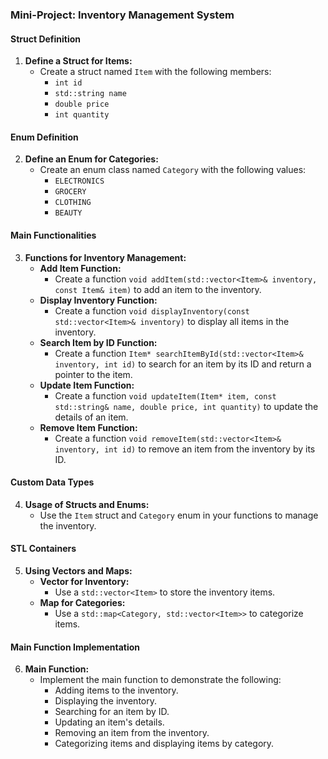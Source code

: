 ### Mini-Project: Inventory Management System

#### Struct Definition
1. **Define a Struct for Items:**
    - Create a struct named `Item` with the following members:
        - `int id`
        - `std::string name`
        - `double price`
        - `int quantity`

#### Enum Definition
2. **Define an Enum for Categories:**
    - Create an enum class named `Category` with the following values:
        - `ELECTRONICS`
        - `GROCERY`
        - `CLOTHING`
        - `BEAUTY`

#### Main Functionalities
3. **Functions for Inventory Management:**
    - **Add Item Function:**
        - Create a function `void addItem(std::vector<Item>& inventory, const Item& item)` to add an item to the inventory.
    - **Display Inventory Function:**
        - Create a function `void displayInventory(const std::vector<Item>& inventory)` to display all items in the inventory.
    - **Search Item by ID Function:**
        - Create a function `Item* searchItemById(std::vector<Item>& inventory, int id)` to search for an item by its ID and return a pointer to the item.
    - **Update Item Function:**
        - Create a function `void updateItem(Item* item, const std::string& name, double price, int quantity)` to update the details of an item.
    - **Remove Item Function:**
        - Create a function `void removeItem(std::vector<Item>& inventory, int id)` to remove an item from the inventory by its ID.

#### Custom Data Types
4. **Usage of Structs and Enums:**
    - Use the `Item` struct and `Category` enum in your functions to manage the inventory.

#### STL Containers
5. **Using Vectors and Maps:**
    - **Vector for Inventory:**
        - Use a `std::vector<Item>` to store the inventory items.
    - **Map for Categories:**
        - Use a `std::map<Category, std::vector<Item>>` to categorize items.

#### Main Function Implementation
6. **Main Function:**
    - Implement the main function to demonstrate the following:
        - Adding items to the inventory.
        - Displaying the inventory.
        - Searching for an item by ID.
        - Updating an item's details.
        - Removing an item from the inventory.
        - Categorizing items and displaying items by category.